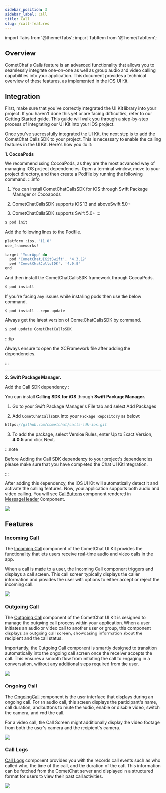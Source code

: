 ```yaml
---
sidebar_position: 3
sidebar_label: Call
title: Call
slug: /call-features
---
```


import Tabs from '@theme/Tabs';
import TabItem from '@theme/TabItem';

## Overview

CometChat's Calls feature is an advanced functionality that allows you to seamlessly integrate one-on-one as well as group audio and video calling capabilities into your application. This document provides a technical overview of these features, as implemented in the iOS UI Kit.

## Integration

First, make sure that you've correctly integrated the UI Kit library into your project. If you haven't done this yet or are facing difficulties, refer to our [Getting Started](/ui-kit/ios/getting-started) guide. This guide will walk you through a step-by-step process of integrating our UI Kit into your iOS project.

Once you've successfully integrated the UI Kit, the next step is to add the CometChat Calls SDK to your project. This is necessary to enable the calling features in the UI Kit. Here's how you do it:

**1. CocoaPods**

We recommend using CocoaPods, as they are the most advanced way of managing iOS project dependencies. Open a terminal window, move to your project directory, and then create a Podfile by running the following command.
:::info

1. You can install CometChatCallsSDK for iOS through Swift Package Manager or Cocoapods

2. CometChatCallsSDK supports iOS 13 and aboveSwift 5.0+

3. CometChatCallsSDK supports Swift 5.0+
   :::

```groovy title="Swift"
$ pod init
```

Add the following lines to the Podfile.

```groovy title="Swift"
platform :ios, '11.0'
use_frameworks!

target 'YourApp' do
  pod 'CometChatUIKitSwift', '4.3.19'
  pod 'CometChatCallsSDK', '4.0.8'
end
```

And then install the CometChatCallsSDK framework through CocoaPods.

```groovy title="Swift"
$ pod install
```

If you're facing any issues while installing pods then use the below command.

```groovy title="Swift"
$ pod install --repo-update
```

Always get the latest version of CometChatCallsSDK by command.

```groovy title="Swift"
$ pod update CometChatCallsSDK
```

:::tip

Always ensure to open the XCFramework file after adding the dependencies.

:::

---

**2. Swift Package Manager.**

Add the Call SDK dependency :

You can install **Calling SDK for iOS** through **Swift Package Manager.**

1. Go to your Swift Package Manager's File tab and select Add Packages

2. Add `CometChatCallsSDK` into your `Package Repository` as below:

```groovy title="Bash"
https://github.com/cometchat/calls-sdk-ios.git
```

3. To add the package, select Version Rules, enter Up to Exact Version, **4.0.5** and click Next.

:::note

Before Adding the Call SDK dependency to your project's dependencies please make sure that you have completed the Chat UI Kit Integration.

:::

After adding this dependency, the iOS UI Kit will automatically detect it and activate the calling features. Now, your application supports both audio and video calling. You will see [CallButtons](/ui-kit/ios/call-buttons) component rendered in [MessageHeader](/ui-kit/ios/message-header) Component.

![](../assets/call_integration_screens.png)

<!-- ![](./assets/df8d24dacbca7521e0fc032db22d901b.png) -->

## Features

### Incoming Call

The [Incoming Call](/ui-kit/ios/incoming-call) component of the CometChat UI Kit provides the functionality that lets users receive real-time audio and video calls in the app.

When a call is made to a user, the Incoming Call component triggers and displays a call screen. This call screen typically displays the caller information and provides the user with options to either accept or reject the incoming call.

![](../assets/call_incoming_screens.png)

<!-- ![](./assets/327ab4f296c4010c95f1f603d3835dff.png) -->

### Outgoing Call

The [Outgoing Call](/ui-kit/ios/incoming-call) component of the CometChat UI Kit is designed to manage the outgoing call process within your application. When a user initiates an audio or video call to another user or group, this component displays an outgoing call screen, showcasing information about the recipient and the call status.

Importantly, the Outgoing Call component is smartly designed to transition automatically into the ongoing call screen once the receiver accepts the call. This ensures a smooth flow from initiating the call to engaging in a conversation, without any additional steps required from the user.

![](../assets/call_outgoing_screens.png)

<!-- ![](./assets/8d650760f3868630de32e366e4669855.png) -->

### Ongoing Call

The [OngoingCall](/ui-kit/ios/ongoing-call) component is the user interface that displays during an ongoing call. For an audio call, this screen displays the participant's name, call duration, and buttons to mute the audio, enable or disable video, switch the camera, and end the call.

For a video call, the Call Screen might additionally display the video footage from both the user's camera and the recipient's camera.

![](../assets/call_ongoing_screens.png)

<!-- ![](./assets/842b6023ec2d2d7749231e64ddfb876f.png) -->

<!-- ### Call Recordings

The [Call Recordings](/ui-kit/android/call-log-recording) component of CometChat's UI Kit is designed to provide users with a comprehensive view of their recorded call history. This feature allows users to keep track of their interactions, which can be especially useful in contexts like business meetings, interviews, or educational sessions.

In the Call Recordings component, each entry represents a recorded call, and the list is usually arranged in chronological order. Each entry or call log includes details such as the call participants, the duration of the call, the date and time of the call, as well as a link or option to access the recording. -->

### Call Logs

[Call Logs](/ui-kit/ios/call-log-with-details) component provides you with the records call events such as who called who, the time of the call, and the duration of the call. This information can be fetched from the CometChat server and displayed in a structured format for users to view their past call activities.

![](../assets/call_logs_screens.png)

<!-- ![](./assets/dd50816d5135ddb105999405265977de.png) -->
